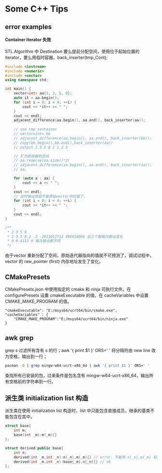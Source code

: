 # Some C++ Tips

## error examples
#### Container iterator 失效
STL Algorithm 中 Destination 要么提前分配空间，使用位于起始位置的 iterator，要么用临时容器，back_inserter(tmp_Cont);

```cpp
#include <iostream>
#include <numeric>
#include <vector>
using namespace std;

int main() {
    vector<int> aa{2, 3, 5, 8};
    auto it = aa.begin();
    for (int i = 0; i < 4; ++i) {
        cout << *it++ << " ";
    }
    cout << endl;
    adjacent_difference(aa.begin(), aa.end(), back_inserter(aa));
    
    // use tmp container
    // vector<int> bb
    // adjacent_difference(aa.begin(), aa.end(), back_inserter(bb));
    // copy(bb.begin(),bb.end(),back_inserter(aa))
    // output 2 3 5 8 2 1 2 3

    // 扩充原容器的空间
    // aa.reserve(aa.size()*2)
    // adjacent_difference(aa.begin(), aa.end(), back_inserter(aa));
    // aa.

    for (auto a : aa) {
        cout << a << " ";
    }
    cout << endl;
    // 此时输出的就不是原始vector中的值了，
    for (int i = 0; i < 4; ++i) {
        cout << *it++ << " ";
    }
    cout << endl;
}

/**
 * 2 3 5 8
 * 2 3 5 8 2 -2 -2013012712 406016066 后三个数每次都会变化
 * 0 0 4113 0 每次输出都不同
 */
```

由于vector 重新分配了空间，原始迭代器指向的值就不可预测了，调试过程中，vector 的 raw_pointer (first) 内存地址发生了变化。

## CMakePresets

CMakePresets.json 中使用指定的 cmake 和 ninja 可执行文件。在 configurePresets 设置 cmakeExecutable 的值，在 cacheVariables 中设置 CMAKE_MAKE_PROGRAM 的值。
```jsonc
"cmakeExecutable": "E:/msys64/ucrt64/bin/cmake.exe", 
"cacheVariables" : {
    "CMAKE_MAKE_PROGRAM":"E:/msys64/ucrt64/bin/ninja.exe"
}
```

## awk grep
grep s 过滤所有含有 s 的行；awk '{ print $1 }' ORS=' ' 将分隔符由 new line 改为空格，输出到一行；
```bash
pacman -Q | grep mingw-w64-ucrt-x86_64 | awk '{ print $1 }' ORS=' '
```
查找所有已安装的包，过来条件是包名含有 mingw-w64-ucrt-x86_64，输出所有空格前的字符串到一行。

## 派生类 initialization list 构造
派生类在使用 initialization list 构造时，list 中只能包含直接成员，继承的基类不能包含在其中。
```cpp
struct base{
    int m;
    base(int _m):m(_m){}
};

struct derived:public base{
    int n;
    derived(int _m,int _n):n(_n),m(_m){} // error，不能用 n(_n),m(_m) 初始化 m
    derived(int _m,int _n):base{_m},n{_n}{} // ok
};
```
